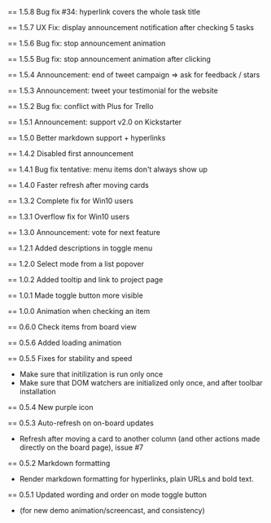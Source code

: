 == 1.5.8 Bug fix #34: hyperlink covers the whole task title

== 1.5.7 UX Fix: display announcement notification after checking 5 tasks

== 1.5.6 Bug fix: stop announcement animation

== 1.5.5 Bug fix: stop announcement animation after clicking

== 1.5.4 Announcement: end of tweet campaign => ask for feedback / stars

== 1.5.3 Announcement: tweet your testimonial for the website

== 1.5.2 Bug fix: conflict with Plus for Trello

== 1.5.1 Announcement: support v2.0 on Kickstarter

== 1.5.0 Better markdown support + hyperlinks

== 1.4.2 Disabled first announcement

== 1.4.1 Bug fix tentative: menu items don't always show up

== 1.4.0 Faster refresh after moving cards

== 1.3.2 Complete fix for Win10 users

== 1.3.1 Overflow fix for Win10 users

== 1.3.0 Announcement: vote for next feature

== 1.2.1 Added descriptions in toggle menu

== 1.2.0 Select mode from a list popover

== 1.0.2 Added tooltip and link to project page

== 1.0.1 Made toggle button more visible

== 1.0.0 Animation when checking an item

== 0.6.0 Check items from board view

== 0.5.6 Added loading animation

== 0.5.5 Fixes for stability and speed
 * Make sure that initilization is run only once 
 * Make sure that DOM watchers are initialized only once, and after toolbar installation

== 0.5.4 New purple icon

== 0.5.3 Auto-refresh on on-board updates
 * Refresh after moving a card to another column (and other actions made directly on the board page), issue #7

== 0.5.2 Markdown formatting
 * Render markdown formatting for hyperlinks, plain URLs and bold text.

== 0.5.1 Updated wording and order on mode toggle button
 * (for new demo animation/screencast, and consistency)
